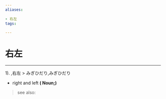 ```yaml
---
aliases:
    
- 右左
tags:
    
---
```


# 右左
---
1).
,右左 > みぎひだり,みぎひだり

- right and left
**( Noun;)**
> see also: 
            